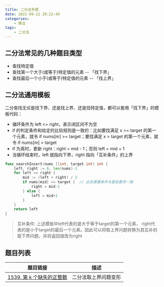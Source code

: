 ```yaml
---
title: 二分法专题
date: 2022-09-22 20:22:49
categories: 
    - 算法
tags: 
    - 二分法
---
```


## 二分法常见的几种题目类型
* 查找特定值
* 查找第一个大于(或等于)特定值的元素  -- 「找下界」
* 查找最后一个小于(或等于)特定值的元素 -- 「找上界」

## 二分法通用模板
二分查找无论是找下界、还是找上界、还是找特定值，都可以套用「找下界」的模板代码：

* 循环条件为 left <= right，表示闭区间不为空
* if 的判定条件和给定的比较规则是一致的：比如要找满足 x >= target 的第一个元素，就令 if nums[m] >= target；要找满足 x > target 的第一个元素，就令 if nums[m] > target
* if 为真时，更新 right：right = mid - 1；否则 left = mid + 1
* 当循环结束时，left 就指向下界，right 指向「互补条件」的上界

```go
func searchInsert(nums []int, target int) int {
    left, right := 0, len(nums)-1
    for left <= right {
        mid := (left + right) / 2
        if nums[mid] >= target {  // 此处需要条件与题目要求一致
            right = mid-1
        } else {
            left = mid+1
        }
    }
    return left
}
```

> 互补条件: 上述模板中left代表的是大于等于target的第一个元素， right代表的是小于target的最后一个元素。因此可以将取上界问题转换为其互补的取下界问题，并将返回值改为right

## 题目列表
|题目链接	|描述 |
| ----------- | ----------- |
|[1539. 第 k 个缺失的正整数](https://leetcode.cn/problems/kth-missing-positive-number/)| 二分法取上界问题变形 |